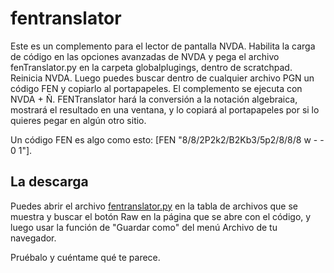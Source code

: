 # fentranslator

Este es un complemento para el lector de pantalla NVDA. Habilita la carga de código en las opciones avanzadas de NVDA y pega el archivo fenTranslator.py en la carpeta globalplugings, dentro de scratchpad. Reinicia NVDA. Luego puedes buscar dentro de cualquier archivo PGN un código FEN y copiarlo al portapapeles. El complemento se ejecuta con NVDA + Ñ. FENTranslator hará la conversión a la notación algebraica, mostrará el resultado en una ventana, y lo copiará al portapapeles por si lo quieres pegar en algún otro sitio.

Un código FEN es algo como esto: [FEN "8/8/2P2k2/B2Kb3/5p2/8/8/8 w - - 0 1"].

## La descarga

Puedes abrir el archivo [fentranslator.py](https://raw.githubusercontent.com/rgmagadan/fentranslator/main/FENTranslator.py) en la tabla de archivos que se muestra y buscar el botón Raw en la página que se abre con el código, y luego usar la función de "Guardar como" del menú Archivo de tu navegador.

Pruébalo y cuéntame qué te parece.
